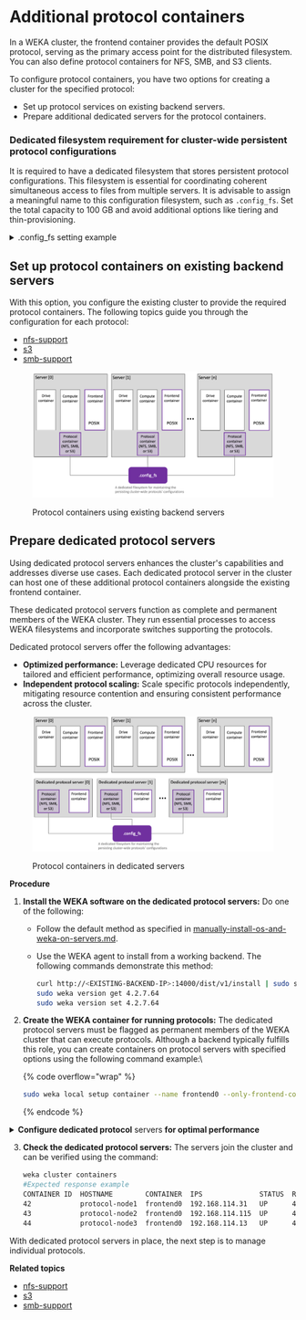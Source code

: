 # Additional protocol containers

In a WEKA cluster, the frontend container provides the default POSIX protocol, serving as the primary access point for the distributed filesystem. You can also define protocol containers for NFS, SMB, and S3 clients.

To configure protocol containers, you have two options for creating a cluster for the specified protocol:

* Set up protocol services on existing backend servers.
* Prepare additional dedicated servers for the protocol containers.

### Dedicated filesystem requirement for cluster-wide persistent protocol configurations

It is required to have a dedicated filesystem that stores persistent protocol configurations. This filesystem is essential for coordinating coherent simultaneous access to files from multiple servers. It is advisable to assign a meaningful name to this configuration filesystem, such as `.config_fs`. Set the total capacity to 100 GB and avoid additional options like tiering and thin-provisioning.

<details>

<summary>.config_fs setting example</summary>

![](../.gitbook/assets/wmng\_config\_fs.png)

**Related topic**

[#create-a-filesystem](../weka-filesystems-and-object-stores/managing-filesystems/managing-filesystems.md#create-a-filesystem "mention") (using the GUI)

[#create-a-filesystem](../weka-filesystems-and-object-stores/managing-filesystems/managing-filesystems-1.md#create-a-filesystem "mention") (using the CLI)

</details>

## **Set up protocol containers** on existing backend servers

With this option, you configure the existing cluster to provide the required protocol containers. The following topics guide you through the configuration for each protocol:

* [nfs-support](nfs-support/ "mention")
* [s3](s3/ "mention")
* [smb-support](smb-support/ "mention")

<figure><img src="../.gitbook/assets/protocols_on_existing_backends.png" alt=""><figcaption><p>Protocol containers using existing backend servers</p></figcaption></figure>

## **Prepare dedicated protocol servers**

Using dedicated protocol servers enhances the cluster's capabilities and addresses diverse use cases. Each dedicated protocol server in the cluster can host one of these additional protocol containers alongside the existing frontend container.

These dedicated protocol servers function as complete and permanent members of the WEKA cluster. They run essential processes to access WEKA filesystems and incorporate switches supporting the protocols.

Dedicated protocol servers offer the following advantages:

* **Optimized performance:** Leverage dedicated CPU resources for tailored and efficient performance, optimizing overall resource usage.
* **Independent protocol scaling:** Scale specific protocols independently, mitigating resource contention and ensuring consistent performance across the cluster.

<figure><img src="../.gitbook/assets/protocols_on_dedicated_servers.png" alt=""><figcaption><p>Protocol containers in dedicated servers</p></figcaption></figure>

**Procedure**

1. **Install the WEKA software on the dedicated protocol servers:** Do one of the following:
   * Follow the default method as specified in [manually-install-os-and-weka-on-servers.md](../planning-and-installation/bare-metal/manually-install-os-and-weka-on-servers.md "mention").
   *   Use the WEKA agent to install from a working backend. The following commands  demonstrate this method:

       ```bash
       curl http://<EXISTING-BACKEND-IP>:14000/dist/v1/install | sudo sh   # Install the agent
       sudo weka version get 4.2.7.64                                      # Get the full software
       sudo weka version set 4.2.7.64                                      # Set a default version
       ```
2.  **Create the WEKA container for running protocols:** The dedicated protocol servers must be flagged as permanent members of the WEKA cluster that can execute protocols. Although a backend typically fulfills this role, you can create containers on protocol servers with specified options using the following command example:\


    {% code overflow="wrap" %}
    ```bash
    sudo weka local setup container --name frontend0 --only-frontend-cores --cores 1 --join-ips <EXISTING-BACKEND-IP> --allow-protocols true
    ```
    {% endcode %}

<details>

<summary><strong>Configure dedicated protocol</strong> servers <strong>for optimal performance</strong></summary>

The execution of the `setup` command results in the creation of a local container named `frontend0`, providing access to the WEKA filesystems. Similar to setting up a backend container, this command necessitates specifying parameters such as `cores` and `net` options.

While the example above illustrates using in-kernel UDP networking for simplicity, dedicated networking (DPDK) is strongly recommended for enhanced performance.

Specify the DPDK networking using a flag similar to `--net=eth1/192.168.114.XXX/24`. As with other DPDK interfaces in WEKA, an interface specified here is claimed by WEKA's DPDK implementation, making it unavailable to the Linux kernel for communication.

Ensure adequate network interfaces are available on your dedicated protocol servers, particularly if you intend to dedicate NICs to WEKA. This precaution ensures a smooth and optimized configuration aligning with WEKA's performance recommendations.

</details>

3.  **Check the dedicated protocol servers:** The servers join the cluster and can be verified using the command:

    ```bash
    weka cluster containers
    #Expected response example
    CONTAINER ID  HOSTNAME        CONTAINER  IPS              STATUS  RELEASE  FAILURE DOMAIN  CORES  MEMORY   LAST FAILURE  UPTIME
    42            protocol-node1  frontend0  192.168.114.31   UP      4.2.7.64 AUTO            1      1.47 GB                0:09:54h
    43            protocol-node2  frontend0  192.168.114.115  UP      4.2.7.64 AUTO            1      1.47 GB                0:09:08h
    44            protocol-node3  frontend0  192.168.114.13   UP      4.2.7.64 AUTO            1      1.47 GB                0:04:46h
    ```

With dedicated protocol servers in place, the next step is to manage individual protocols.

**Related topics**

* [nfs-support](nfs-support/ "mention")
* [s3](s3/ "mention")
* [smb-support](smb-support/ "mention")
